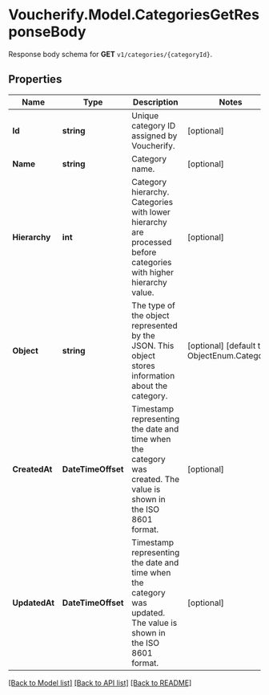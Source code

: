 # Voucherify.Model.CategoriesGetResponseBody
Response body schema for **GET** `v1/categories/{categoryId}`.

## Properties

Name | Type | Description | Notes
------------ | ------------- | ------------- | -------------
**Id** | **string** | Unique category ID assigned by Voucherify. | [optional] 
**Name** | **string** | Category name. | [optional] 
**Hierarchy** | **int** | Category hierarchy. Categories with lower hierarchy are processed before categories with higher hierarchy value. | [optional] 
**Object** | **string** | The type of the object represented by the JSON. This object stores information about the category. | [optional] [default to ObjectEnum.Category]
**CreatedAt** | **DateTimeOffset** | Timestamp representing the date and time when the category was created. The value is shown in the ISO 8601 format. | [optional] 
**UpdatedAt** | **DateTimeOffset** | Timestamp representing the date and time when the category was updated. The value is shown in the ISO 8601 format. | [optional] 

[[Back to Model list]](../../README.md#documentation-for-models) [[Back to API list]](../../README.md#documentation-for-api-endpoints) [[Back to README]](../../README.md)


